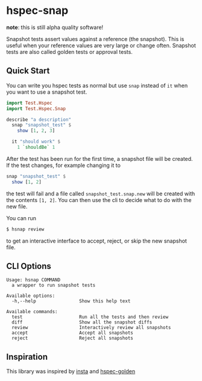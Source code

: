 # hspec-snap

**note**: this is still alpha quality software!

Snapshot tests assert values against a reference (the snapshot). This is useful when your reference values are very large or change often. Snapshot tests are also called golden tests or approval tests.

## Quick Start

You can write you hspec tests as normal but use `snap` instead of `it` when you want to use a snapshot test.

```haskell
import Test.Hspec
import Test.Hspec.Snap

describe "a description"
  snap "snapshot_test" $
    show [1, 2, 3]

  it "should work" $
    1 `shouldBe` 1
```

After the test has been run for the first time, a snapshot file will be created. If the test changes, for example changing it to

```haskell
snap "snapshot_test" $
  show [1, 2]
```

the test will fail and a file called `snapshot_test.snap.new` will be created with the contents `[1, 2]`. You can then use the cli to decide what to do with the new file.

You can run
```sh
$ hsnap review
```
to get an interactive interface to accept, reject, or skip the new snapshot file.

## CLI Options

```
Usage: hsnap COMMAND
  a wrapper to run snapshot tests

Available options:
  -h,--help                Show this help text

Available commands:
  test                     Run all the tests and then review
  diff                     Show all the snapshot diffs
  review                   Interactively review all snapshots
  accept                   Accept all snapshots
  reject                   Reject all snapshots
```

## Inspiration

This library was inspired by [insta](https://github.com/mitsuhiko/insta) and
[hspec-golden](https://github.com/stackbuilders/hspec-golden)